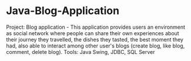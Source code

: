 # Java-Blog-Application
Project: Blog application - This application provides users an environment as social network where people can share their own experiences about their journey they travelled, the dishes they tasted, the best moment they had, also able to interact among other user's blogs (create blog, like blog, comment, delete blog). Tools: Java Swing, JDBC, SQL Server
